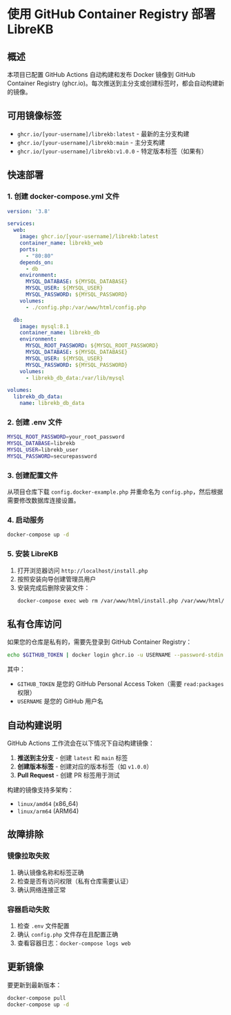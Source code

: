 # 使用 GitHub Container Registry 部署 LibreKB

## 概述

本项目已配置 GitHub Actions 自动构建和发布 Docker 镜像到 GitHub Container Registry (ghcr.io)。每次推送到主分支或创建标签时，都会自动构建新的镜像。

## 可用镜像标签

- `ghcr.io/[your-username]/librekb:latest` - 最新的主分支构建
- `ghcr.io/[your-username]/librekb:main` - 主分支构建
- `ghcr.io/[your-username]/librekb:v1.0.0` - 特定版本标签（如果有）

## 快速部署

### 1. 创建 docker-compose.yml 文件

```yaml
version: '3.8'

services:
  web:
    image: ghcr.io/[your-username]/librekb:latest
    container_name: librekb_web
    ports:
      - "80:80"
    depends_on:
      - db
    environment:
      MYSQL_DATABASE: ${MYSQL_DATABASE}
      MYSQL_USER: ${MYSQL_USER}
      MYSQL_PASSWORD: ${MYSQL_PASSWORD}
    volumes:
      - ./config.php:/var/www/html/config.php

  db:
    image: mysql:8.1
    container_name: librekb_db
    environment:
      MYSQL_ROOT_PASSWORD: ${MYSQL_ROOT_PASSWORD}
      MYSQL_DATABASE: ${MYSQL_DATABASE}
      MYSQL_USER: ${MYSQL_USER}
      MYSQL_PASSWORD: ${MYSQL_PASSWORD}
    volumes:
      - librekb_db_data:/var/lib/mysql

volumes:
  librekb_db_data:
    name: librekb_db_data
```

### 2. 创建 .env 文件

```bash
MYSQL_ROOT_PASSWORD=your_root_password
MYSQL_DATABASE=librekb
MYSQL_USER=librekb_user
MYSQL_PASSWORD=securepassword
```

### 3. 创建配置文件

从项目仓库下载 `config.docker-example.php` 并重命名为 `config.php`，然后根据需要修改数据库连接设置。

### 4. 启动服务

```bash
docker-compose up -d
```

### 5. 安装 LibreKB

1. 打开浏览器访问 `http://localhost/install.php`
2. 按照安装向导创建管理员用户
3. 安装完成后删除安装文件：
   ```bash
   docker-compose exec web rm /var/www/html/install.php /var/www/html/update.php
   ```

## 私有仓库访问

如果您的仓库是私有的，需要先登录到 GitHub Container Registry：

```bash
echo $GITHUB_TOKEN | docker login ghcr.io -u USERNAME --password-stdin
```

其中：
- `GITHUB_TOKEN` 是您的 GitHub Personal Access Token（需要 `read:packages` 权限）
- `USERNAME` 是您的 GitHub 用户名

## 自动构建说明

GitHub Actions 工作流会在以下情况下自动构建镜像：

1. **推送到主分支** - 创建 `latest` 和 `main` 标签
2. **创建版本标签** - 创建对应的版本标签（如 `v1.0.0`）
3. **Pull Request** - 创建 PR 标签用于测试

构建的镜像支持多架构：
- `linux/amd64` (x86_64)
- `linux/arm64` (ARM64)

## 故障排除

### 镜像拉取失败
1. 确认镜像名称和标签正确
2. 检查是否有访问权限（私有仓库需要认证）
3. 确认网络连接正常

### 容器启动失败
1. 检查 `.env` 文件配置
2. 确认 `config.php` 文件存在且配置正确
3. 查看容器日志：`docker-compose logs web`

## 更新镜像

要更新到最新版本：

```bash
docker-compose pull
docker-compose up -d
```